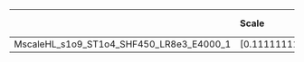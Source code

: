 |                                          | Scale                | Scale Tensor   | Learning Rate   | Best PSNR           | Best SSIM           |
|:-----------------------------------------|:---------------------|:---------------|:----------------|:--------------------|:--------------------|
| MscaleHL_s1o9_ST1o4_SHF450_LR8e3_E4000_1 | [0.1111111111111111] | [None]         | [0.008]         | [26.53778076171875] | [0.795361064515766] |